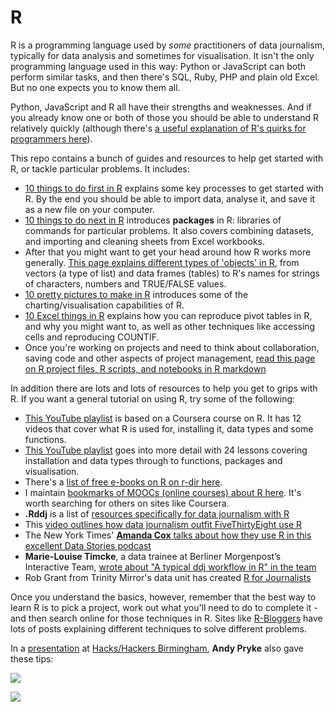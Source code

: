 # R

R is a programming language used by *some* practitioners of data journalism, typically for data analysis and sometimes for visualisation. It isn't the only programming language used in this way: Python or JavaScript can both perform similar tasks, and then there's SQL, Ruby, PHP and plain old Excel. But no one expects you to know them all.

Python, JavaScript and R all have their strengths and weaknesses. And if you already know one or both of those you should be able to understand R relatively quickly (although there's [a useful explanation of R's quirks for programmers here](http://www.johndcook.com/blog/r_language_for_programmers/)).

This repo contains a bunch of guides and resources to help get started with R, or tackle particular problems. It includes:

* [10 things to do first in R](https://github.com/paulbradshaw/Rintro/blob/master/10thingstodofirst.md) explains some key processes to get started with R. By the end you should be able to import data, analyse it, and save it as a new file on your computer.
* [10 things to do next in R](https://github.com/paulbradshaw/Rintro/blob/master/10morethings.md) introduces **packages** in R: libraries of commands for particular problems. It also covers combining datasets, and importing and cleaning sheets from Excel workbooks.
* After that you might want to get your head around how R works more generally. [This page explains different types of 'objects' in R](https://github.com/paulbradshaw/Rintro/blob/master/Robjects.md), from vectors (a type of list) and data frames (tables) to R's names for strings of characters, numbers and TRUE/FALSE values.
* [10 pretty pictures to make in R](https://github.com/paulbradshaw/Rintro/blob/master/10prettythings.md) introduces some of the charting/visualisation capabilities of R.
* [10 Excel things in R](https://github.com/paulbradshaw/Rintro/blob/master/10excelthings.md) explains how you can reproduce pivot tables in R, and why you might want to, as well as other techniques like accessing cells and reproducing COUNTIF.
* Once you're working on projects and need to think about collaboration, saving code and other aspects of project management, [read this page on R project files, R scripts, and notebooks in R markdown](https://github.com/paulbradshaw/Rintro/blob/master/rprojects.md)

In addition there are lots and lots of resources to help you get to grips with R. If you want a general tutorial on using R, try some of the following:

* [This YouTube playlist](https://www.youtube.com/watch?v=gk6E57H6mTs&list=PLzDvAaXgHPFG_Y61OGHhDZpvhf8Z-jyW7&index=1) is based on a Coursera course on R. It has 12 videos that cover what R is used for, installing it, data types and some functions.
* [This YouTube playlist](https://www.youtube.com/watch?v=WJDrYUqNrHg&index=1&list=PLvhG5FRoq78otMp0WbWuJsFOarEAchMek) goes into more detail with 24 lessons covering installation and data types through to functions, packages and visualisation.
* There's a [list of free e-books on R on r-dir here](https://r-dir.com/learn/e-books.html).
* I maintain [bookmarks of MOOCs (online courses) about R here](https://pinboard.in/u:paulbradshaw/t:r+mooc). It's worth searching for others on sites like Coursera.
* **.Rddj** is a list of [resources specifically for data journalism with R](http://rddj.info/)
* This [video outlines how data journalism outfit FiveThirtyEight use R](http://blog.revolutionanalytics.com/2016/07/data-journalism-with-r-at-538.html)
* The New York Times' [**Amanda Cox** talks about how they use R in this excellent Data Stories podcast](http://datastori.es/ds-56-amanda-cox-nyt/)
* **Marie-Louise Timcke**, a data trainee at Berliner Morgenpost’s Interactive Team, [wrote about "A typical ddj workflow in R" in the team](http://journocode.com/2017/08/16/datajournalism-workflow-ddj-r-rstats-rstudio-dplyr-ggplot2-tidyr/)
* Rob Grant from Trinity Mirror's data unit has created [R for Journalists](http://rforjournalists.com/)

Once you understand the basics, however, remember that the best way to learn R is to pick a project, work out what you'll need to do to complete it - and then search online for those techniques in R. Sites like [R-Bloggers](https://www.r-bloggers.com/) have lots of posts explaining different techniques to solve different problems.

In a [presentation](https://andypryke.github.io/DataJournalismShortTalk/#1) at [Hacks/Hackers Birmingham](https://www.meetup.com/Hacks-Hackers-Birmingham/events/233683857/), **Andy Pryke** also gave these tips:

![](https://pbs.twimg.com/media/CrNGEKzWIAEU2SD.jpg)

![](https://pbs.twimg.com/media/CrNAaN9WgAEbVV5.jpg)
